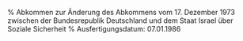 % Abkommen zur Änderung des Abkommens vom 17. Dezember 1973 zwischen der Bundesrepublik Deutschland und dem Staat Israel über Soziale Sicherheit
% Ausfertigungsdatum: 07.01.1986
 
